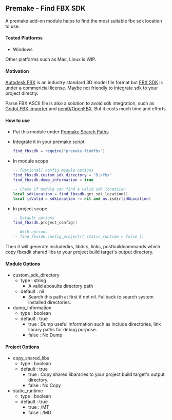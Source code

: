 ## Premake - Find FBX SDK

A premake add-on module helps to find the most suitable fbx sdk location to use.



#### Tested Platforms

* Windows

Other platforms such as Mac, Linux is WIP.



#### Motivation

[Autodesk FBX](https://en.wikipedia.org/wiki/FBX) is an industry standard 3D model file format but [FBX SDK](https://aps.autodesk.com/developer/overview/fbx-sdk) is under a commericial license. Maybe not friendly to integrate sdk  to your project directly.

Parse FBX ASCII file is also a solution to avoid sdk integration, such as [Godot FBX importer](https://godotengine.org/article/fbx-importer-rewritten-for-godot-3-2-4/) and [nem0/OpenFBX](https://github.com/nem0/OpenFBX). But it costs much time and efforts.



#### How to use

* Put this module under [Premake Search Paths](https://premake.github.io/docs/Locating-Scripts/)

* Integrate it in your premake script
  
  ```lua
  find_fbxsdk = require("premake-findfbx")
  ```

* In module scope
  
  ```lua
  -- [Optional] config module options
  find_fbxsdk.custom_sdk_directory = "D:/fbx"
  find_fbxsdk.dump_information = true
  
  -- Check if module can find a valid sdk locatiion
  local sdkLocation = find_fbxsdk.get_sdk_location()
  local isValid = sdkLocation ~= nil and os.isdir(sdkLocation)
  ```

* In project scope
  
  ```lua
  -- Default options
  find_fbxsdk.project_config()
  
  -- With options
  -- find_fbxsdk.config_project({ static_runtime = false })
  ```

Then it will generate includedirs, libdirs, links, postbuildcommands which copy fbxsdk shared libs to your project build target's output directory. 



#### Module Options

* custom_sdk_directory
  * type : string
    * A valid abosulte directory path
  * default : nil
    * Search this path at first if not nil. Fallback to search system installed directories.
* dump_information
  * type : boolean
  * default : true
    * true : Dump useful information such as include directories, link library paths for debug purpose.
    * false : No Dump



#### Project Options

* copy_shared_libs
  * type : boolean
  * default : true
    * true : Copy shared libararies to your project build target's output directory.
    * false : No Copy
* static_runtime
  * type : boolean
  * default : true
    * true : /MT
    * false : /MD
